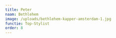 ```yaml
---
title: Peter
naam: Bethlehem
image: /uploads/bethlehem-kapper-amsterdam-1.jpg
functie: Top-Stylist
order: 8
---
```

